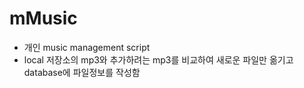 # mMusic

* 개인 music management script
* local 저장소의 mp3와 추가하려는 mp3를 비교하여 새로운 파일만 옮기고 database에 파일정보를 작성함
